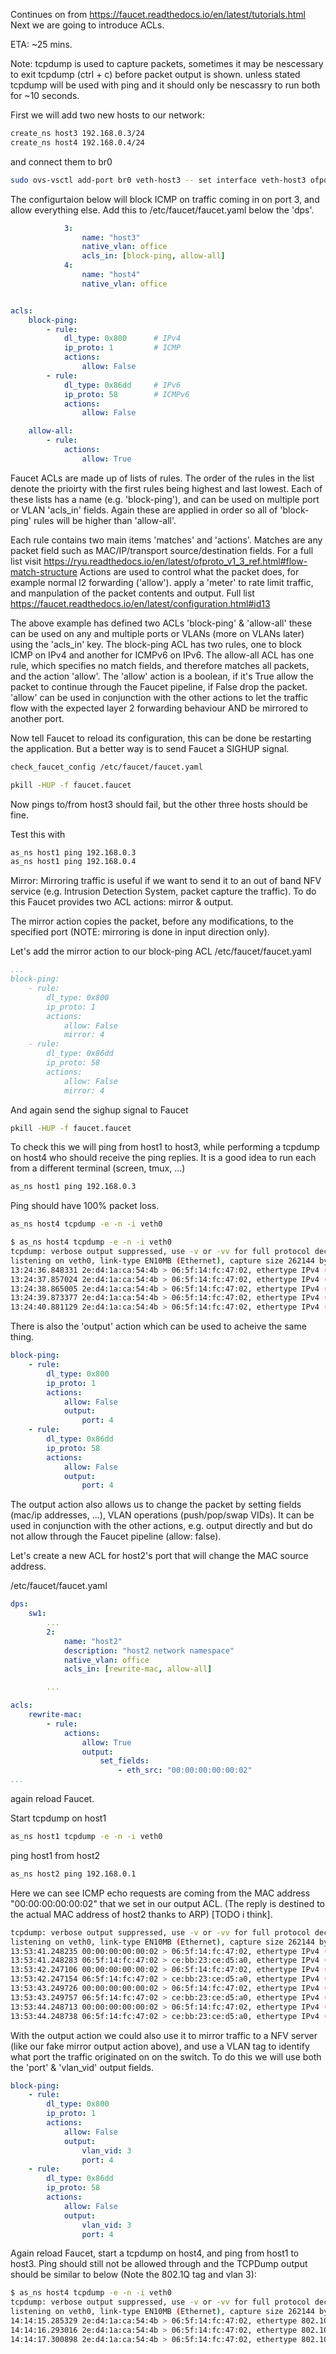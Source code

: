 Continues on from https://faucet.readthedocs.io/en/latest/tutorials.html
Next we are going to introduce ACLs.

ETA: ~25 mins.

Note:
tcpdump is used to capture packets, sometimes it may be nescessary to exit tcpdump (ctrl + c) before packet output is shown.
unless stated tcpdump will be used with ping and it should only be nescassry to run both for ~10 seconds.


First we will add two new hosts to our network:
```bash
create_ns host3 192.168.0.3/24
create_ns host4 192.168.0.4/24
```
and connect them to br0
```bash
sudo ovs-vsctl add-port br0 veth-host3 -- set interface veth-host3 ofport_request=3 -- add-port br0 veth-host4 -- set interface veth-host4 ofport_request=4
```

The configurtaion below will block ICMP on traffic coming in on port 3, and allow everything else.
Add this to /etc/faucet/faucet.yaml below the 'dps'.
```yaml
            3:
                name: "host3"
                native_vlan: office
                acls_in: [block-ping, allow-all]
            4:
                name: "host4"
                native_vlan: office


acls:
    block-ping:
        - rule:
            dl_type: 0x800      # IPv4
            ip_proto: 1         # ICMP
            actions:
                allow: False
        - rule:
            dl_type: 0x86dd     # IPv6
            ip_proto: 58        # ICMPv6
            actions:
                allow: False

    allow-all:
        - rule:
            actions:
                allow: True
```

Faucet ACLs are made up of lists of rules.
The order of the rules in the list denote the prioirty with the first rules being highest and last lowest.
Each of these lists has a name (e.g. 'block-ping'), and can be used on multiple port or VLAN 'acls_in' fields.
Again these are applied in order so all of 'block-ping' rules will be higher than 'allow-all'.

Each rule contains two main items 'matches' and 'actions'.
Matches are any packet field such as MAC/IP/transport source/destination fields.
For a full list visit https://ryu.readthedocs.io/en/latest/ofproto_v1_3_ref.html#flow-match-structure
Actions are used to control what the packet does, for example normal l2 forwarding ('allow'). apply a 'meter' to rate limit traffic, and manpulation of the packet contents and output.
Full list https://faucet.readthedocs.io/en/latest/configuration.html#id13

The above example has defined two ACLs 'block-ping' & 'allow-all' these can be used on any and multiple ports or VLANs (more on VLANs later) using the 'acls_in' key.
The block-ping ACL has two rules, one to block ICMP on IPv4 and another for ICMPv6 on IPv6.
The allow-all ACL has one rule, which specifies no match fields, and therefore matches all packets, and the action 'allow'.
The 'allow' action is a boolean, if it's True allow the packet to continue through the Faucet pipeline, if False drop the packet.
'allow' can be used in conjunction with the other actions to let the traffic flow with the expected layer 2 forwarding behaviour AND be mirrored to another port.


Now tell Faucet to reload its configuration, this can be done be restarting the application.
But a better way is to send Faucet a SIGHUP signal.

```bash
check_faucet_config /etc/faucet/faucet.yaml
```

```bash
pkill -HUP -f faucet.faucet
```

Now pings to/from host3 should fail, but the other three hosts should be fine.

Test this with
```bash
as_ns host1 ping 192.168.0.3
as_ns host1 ping 192.168.0.4
```



Mirror:
Mirroring traffic is useful if we want to send it to an out of band NFV service (e.g. Intrusion Detection System, packet capture the traffic).
To do this Faucet provides two ACL actions: mirror & output.

The mirror action copies the packet, before any modifications, to the specified port (NOTE: mirroring is done in input direction only).

Let's add the mirror action to our block-ping ACL /etc/faucet/faucet.yaml
```yaml
...
block-ping:
    - rule:
        dl_type: 0x800
        ip_proto: 1
        actions:
            allow: False
            mirror: 4
    - rule:
        dl_type: 0x86dd
        ip_proto: 58
        actions:
            allow: False
            mirror: 4
```

And again send the sighup signal to Faucet
```bash
pkill -HUP -f faucet.faucet
```

To check this we will ping from host1 to host3, while performing a tcpdump on host4 who should receive the ping replies.
It is a good idea to run each from a different terminal (screen, tmux, ...)

```bash
as_ns host1 ping 192.168.0.3
```
Ping should have 100% packet loss.

```bash
as_ns host4 tcpdump -e -n -i veth0
```
```bash
$ as_ns host4 tcpdump -e -n -i veth0
tcpdump: verbose output suppressed, use -v or -vv for full protocol decode
listening on veth0, link-type EN10MB (Ethernet), capture size 262144 bytes
13:24:36.848331 2e:d4:1a:ca:54:4b > 06:5f:14:fc:47:02, ethertype IPv4 (0x0800), length 98: 192.168.0.3 > 192.168.0.1: ICMP echo reply, id 23660, seq 16, length 64
13:24:37.857024 2e:d4:1a:ca:54:4b > 06:5f:14:fc:47:02, ethertype IPv4 (0x0800), length 98: 192.168.0.3 > 192.168.0.1: ICMP echo reply, id 23660, seq 17, length 64
13:24:38.865005 2e:d4:1a:ca:54:4b > 06:5f:14:fc:47:02, ethertype IPv4 (0x0800), length 98: 192.168.0.3 > 192.168.0.1: ICMP echo reply, id 23660, seq 18, length 64
13:24:39.873377 2e:d4:1a:ca:54:4b > 06:5f:14:fc:47:02, ethertype IPv4 (0x0800), length 98: 192.168.0.3 > 192.168.0.1: ICMP echo reply, id 23660, seq 19, length 64
13:24:40.881129 2e:d4:1a:ca:54:4b > 06:5f:14:fc:47:02, ethertype IPv4 (0x0800), length 98: 192.168.0.3 > 192.168.0.1: ICMP echo reply, id 23660, seq 20, length 64
```


There is also the 'output' action which can be used to acheive the same thing.

```yaml
block-ping:
    - rule:
        dl_type: 0x800
        ip_proto: 1
        actions:
            allow: False
            output:
                port: 4
    - rule:
        dl_type: 0x86dd
        ip_proto: 58
        actions:
            allow: False
            output:
                port: 4
```



The output action also allows us to change the packet by setting fields (mac/ip addresses, ...), VLAN operations (push/pop/swap VIDs).
It can be used in conjunction with the other actions, e.g. output directly and but do not allow through the Faucet pipeline (allow: false).

Let's create a new ACL for host2's port that will change the MAC source address.

/etc/faucet/faucet.yaml
```yaml
dps:
    sw1:
        ...
        2:
            name: "host2"
            description: "host2 network namespace"
            native_vlan: office
            acls_in: [rewrite-mac, allow-all]

        ...

acls:
    rewrite-mac:
        - rule:
            actions:
                allow: True
                output:
                    set_fields:
                        - eth_src: "00:00:00:00:00:02"
...
```

again reload Faucet.

Start tcpdump on host1
```bash
as_ns host1 tcpdump -e -n -i veth0
```
ping host1 from host2
```bash
as_ns host2 ping 192.168.0.1
```
Here we can see ICMP echo requests are coming from the MAC address "00:00:00:00:00:02" that we set in our output ACL.
(The reply is destined to the actual MAC address of host2 thanks to ARP) [TODO i think].
```bash
tcpdump: verbose output suppressed, use -v or -vv for full protocol decode
listening on veth0, link-type EN10MB (Ethernet), capture size 262144 bytes
13:53:41.248235 00:00:00:00:00:02 > 06:5f:14:fc:47:02, ethertype IPv4 (0x0800), length 98: 192.168.0.2 > 192.168.0.1: ICMP echo request, id 23711, seq 1, length 64
13:53:41.248283 06:5f:14:fc:47:02 > ce:bb:23:ce:d5:a0, ethertype IPv4 (0x0800), length 98: 192.168.0.1 > 192.168.0.2: ICMP echo reply, id 23711, seq 1, length 64
13:53:42.247106 00:00:00:00:00:02 > 06:5f:14:fc:47:02, ethertype IPv4 (0x0800), length 98: 192.168.0.2 > 192.168.0.1: ICMP echo request, id 23711, seq 2, length 64
13:53:42.247154 06:5f:14:fc:47:02 > ce:bb:23:ce:d5:a0, ethertype IPv4 (0x0800), length 98: 192.168.0.1 > 192.168.0.2: ICMP echo reply, id 23711, seq 2, length 64
13:53:43.249726 00:00:00:00:00:02 > 06:5f:14:fc:47:02, ethertype IPv4 (0x0800), length 98: 192.168.0.2 > 192.168.0.1: ICMP echo request, id 23711, seq 3, length 64
13:53:43.249757 06:5f:14:fc:47:02 > ce:bb:23:ce:d5:a0, ethertype IPv4 (0x0800), length 98: 192.168.0.1 > 192.168.0.2: ICMP echo reply, id 23711, seq 3, length 64
13:53:44.248713 00:00:00:00:00:02 > 06:5f:14:fc:47:02, ethertype IPv4 (0x0800), length 98: 192.168.0.2 > 192.168.0.1: ICMP echo request, id 23711, seq 4, length 64
13:53:44.248738 06:5f:14:fc:47:02 > ce:bb:23:ce:d5:a0, ethertype IPv4 (0x0800), length 98: 192.168.0.1 > 192.168.0.2: ICMP echo reply, id 23711, seq 4, length 64
```


With the output action we could also use it to mirror traffic to a NFV server (like our fake mirror output action above), and use a VLAN tag to identify what port the traffic originated on on the switch.
To do this we will use both the 'port' & 'vlan_vid' output fields.

```yaml
block-ping:
    - rule:
        dl_type: 0x800
        ip_proto: 1
        actions:
            allow: False
            output:
                vlan_vid: 3
                port: 4
    - rule:
        dl_type: 0x86dd
        ip_proto: 58
        actions:
            allow: False
            output:
                vlan_vid: 3
                port: 4
```

Again reload Faucet, start a tcpdump on host4, and ping from host1 to host3.
Ping should still not be allowed through and the TCPDump output should be similar to below (Note the 802.1Q tag and vlan 3):
```bash
$ as_ns host4 tcpdump -e -n -i veth0
tcpdump: verbose output suppressed, use -v or -vv for full protocol decode
listening on veth0, link-type EN10MB (Ethernet), capture size 262144 bytes
14:14:15.285329 2e:d4:1a:ca:54:4b > 06:5f:14:fc:47:02, ethertype 802.1Q (0x8100), length 102: vlan 3, p 0, ethertype IPv4, 192.168.0.3 > 192.168.0.1: ICMP echo reply, id 23747, seq 1, length 64
14:14:16.293016 2e:d4:1a:ca:54:4b > 06:5f:14:fc:47:02, ethertype 802.1Q (0x8100), length 102: vlan 3, p 0, ethertype IPv4, 192.168.0.3 > 192.168.0.1: ICMP echo reply, id 23747, seq 2, length 64
14:14:17.300898 2e:d4:1a:ca:54:4b > 06:5f:14:fc:47:02, ethertype 802.1Q (0x8100), length 102: vlan 3, p 0, ethertype IPv4, 192.168.0.3 > 192.168.0.1: ICMP echo reply, id 23747, seq 3, length 64
```
